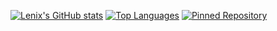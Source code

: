 [![Lenix's GitHub stats](https://github-readme-stats.vercel.app/api?username=lenixdev&hide=stars,prs,issues,contribs&show_icons=true&show=prs_merged_percentage&theme=transparent&rank_icon=percentile)](https://github.com/anuraghazra/github-readme-stats)
[![Top Languages](https://github-readme-stats.vercel.app/api/top-langs/?username=lenixdev&hide_progress=true)](https://github.com/anuraghazra/github-readme-stats)
[![Pinned Repository](https://github-readme-stats.vercel.app/api/pin/?username=lenixdev&repo=lenix_patrolvehicles)](https://github.com/anuraghazra/github-readme-stats)
